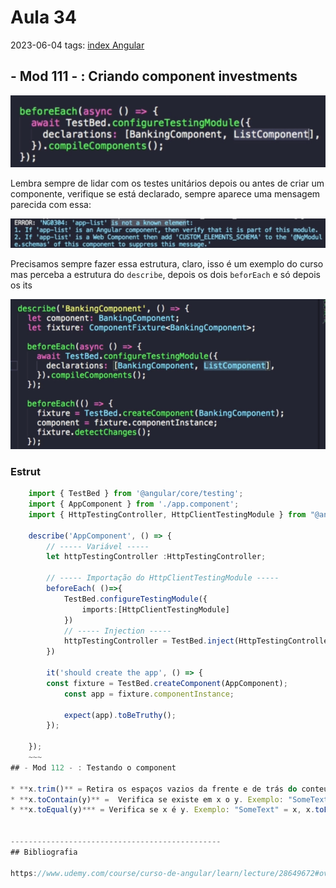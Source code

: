 # Aula 34
2023-06-04
tags: [index Angular](../index%20Angular.md)

## - Mod 111 - : Criando component investments

![](../img/Pasted%20image%2020230604130822.png)

Lembra sempre de lidar com os testes unitários depois ou antes de criar um componente, verifique se está declarado, sempre aparece uma mensagem parecida com essa:

![](../img/Pasted%20image%2020230604130937.png)

Precisamos sempre fazer essa estrutura, claro, isso é um exemplo do curso mas perceba a estrutura do `describe`, depois os dois `beforEach` e só depois os its

![](../img/Pasted%20image%2020230604131350.png)

### Estrut

~~~ts
	import { TestBed } from '@angular/core/testing';
	import { AppComponent } from './app.component';
	import { HttpTestingController, HttpClientTestingModule } from "@angular/common/http/testing"
	
	describe('AppComponent', () => { 
		// ----- Variável -----
		let httpTestingController :HttpTestingController; 

		// ----- Importação do HttpClientTestingModule -----
		beforeEach( ()=>{
			TestBed.configureTestingModule({
				imports:[HttpClientTestingModule]
			})
			// ----- Injection -----
			httpTestingController = TestBed.inject(HttpTestingController);
		})

		it('should create the app', () => { 
	    const fixture = TestBed.createComponent(AppComponent);
			const app = fixture.componentInstance;
	
			expect(app).toBeTruthy();   
		}); 
		
	});
	~~~
## - Mod 112 - : Testando o component

* **x.trim()** = Retira os espaços vazios da frente e de trás do conteúdo de uma string para testes de elementos html
* **x.toContain(y)** =  Verifica se existe em x o y. Exemplo: "SomeText" = x, x.toContain("Text") // → true
* **x.toEqual(y)*** = Verifica se x é y. Exemplo: "SomeText" = x, x.toEqual("Text") //→false; x.toEqual("Some Text") //→true


-----------------------------------------------
## Bibliografia

https://www.udemy.com/course/curso-de-angular/learn/lecture/28649672#overview